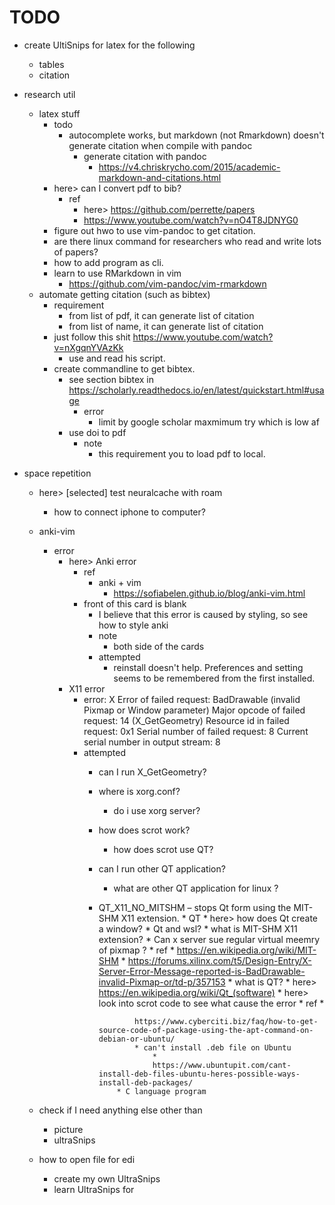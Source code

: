 # TODO

* create UltiSnips for latex for the following
    * tables
    * citation

* research util
    * latex stuff
        * todo 
            * autocomplete works, but markdown (not Rmarkdown) doesn't generate citation when compile
                with pandoc
                * generate citation with pandoc
                    * https://v4.chriskrycho.com/2015/academic-markdown-and-citations.html
        * here> can I convert pdf to bib?
            * ref
                * here> https://github.com/perrette/papers
                * https://www.youtube.com/watch?v=nO4T8JDNYG0
        * figure out hwo to use vim-pandoc to get citation.
        * are there linux command for researchers who read and write lots of papers?
        * how to add program as cli.
        * learn to use RMarkdown in vim 
            * https://github.com/vim-pandoc/vim-rmarkdown
    * automate getting citation (such as bibtex)
        * requirement
            * from list of pdf, it can generate list of citation
            * from list of name, it can generate list of citation
        * just follow this shit https://www.youtube.com/watch?v=nXgqnYVAzKk
            * use and read his script. 
        * create commandline to get bibtex.
            * see section bibtex in https://scholarly.readthedocs.io/en/latest/quickstart.html#usage 
                * error
                    * limit by google scholar maxmimum try which is low af
            * use doi to pdf
                * note
                    * this requirement you to load pdf to local.

* space repetition 
    * here> [selected] test neuralcache with roam 
        * how to connect iphone to computer?

    * anki-vim 
        * error
            * here> Anki error
                * ref
                    * anki + vim
                        * https://sofiabelen.github.io/blog/anki-vim.html
                * front of this card is blank 
                    * I believe that this error is caused by styling, so see how to style anki
                    * note
                        * both side of the cards 
                    * attempted
                        * reinstall doesn't help. Preferences and setting seems to be remembered from
                            the first installed.
            * X11 error
                * error:
                    X Error of failed request:  BadDrawable (invalid Pixmap or Window parameter)
                      Major opcode of failed request:  14 (X_GetGeometry)
                      Resource id in failed request:  0x1
                      Serial number of failed request:  8
                      Current serial number in output stream:  8
                * attempted
                    * can I run X_GetGeometry?
                    * where is xorg.conf?
                        * do i use xorg server?
                    * how does scrot work?
                        * how does scrot use QT?
                    * can I run other QT application?
                        * what are other QT application for linux ?
                  * QT_X11_NO_MITSHM – stops Qt form using the MIT-SHM X11 extension.
                        * QT
                            * here> how does Qt create a window?
                            * Qt and wsl?
                        * what is MIT-SHM X11 extension?
                            * Can x server sue regular virtual meemry of pixmap ?
                        * ref
                            * https://en.wikipedia.org/wiki/MIT-SHM
                            *
                            https://forums.xilinx.com/t5/Design-Entry/X-Server-Error-Message-reported-is-BadDrawable-invalid-Pixmap-or/td-p/357153
                        * what is QT?
                            * here> https://en.wikipedia.org/wiki/Qt_(software)
                        * here> look into scrot code to see what cause the error
                            * ref
                                *

                                https://www.cyberciti.biz/faq/how-to-get-source-code-of-package-using-the-apt-command-on-debian-or-ubuntu/
                                * can't install .deb file on Ubuntu
                                    *
                                    https://www.ubuntupit.com/cant-install-deb-files-ubuntu-heres-possible-ways-install-deb-packages/
                            * C language program 


    * check if I need anything else other than 
        * picture 
        * ultraSnips
    * how to open file for edi
        * create my own UltraSnips
        * learn UltraSnips for 

